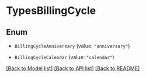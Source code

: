 # TypesBillingCycle

## Enum


* `BillingCycleAnniversary` (value: `"anniversary"`)

* `BillingCycleCalendar` (value: `"calendar"`)


[[Back to Model list]](../README.md#documentation-for-models) [[Back to API list]](../README.md#documentation-for-api-endpoints) [[Back to README]](../README.md)



